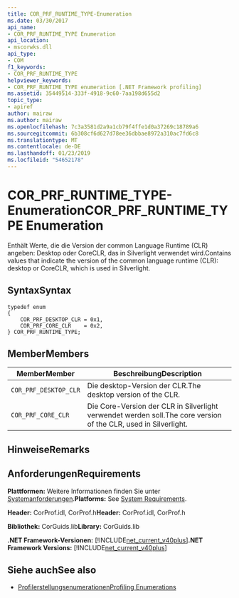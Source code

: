 ```yaml
---
title: COR_PRF_RUNTIME_TYPE-Enumeration
ms.date: 03/30/2017
api_name:
- COR_PRF_RUNTIME_TYPE Enumeration
api_location:
- mscorwks.dll
api_type:
- COM
f1_keywords:
- COR_PRF_RUNTIME_TYPE
helpviewer_keywords:
- COR_PRF_RUNTIME_TYPE enumeration [.NET Framework profiling]
ms.assetid: 35449514-333f-4918-9c60-7aa198d655d2
topic_type:
- apiref
author: mairaw
ms.author: mairaw
ms.openlocfilehash: 7c3a3581d2a9a1cb79f4ffe1d0a37269c18789a6
ms.sourcegitcommit: 6b308cf6d627d78ee36dbbae8972a310ac7fd6c8
ms.translationtype: MT
ms.contentlocale: de-DE
ms.lasthandoff: 01/23/2019
ms.locfileid: "54652178"
---
```

# <a name="corprfruntimetype-enumeration"></a><span data-ttu-id="8f12c-102">COR_PRF_RUNTIME_TYPE-Enumeration</span><span class="sxs-lookup"><span data-stu-id="8f12c-102">COR_PRF_RUNTIME_TYPE Enumeration</span></span>
<span data-ttu-id="8f12c-103">Enthält Werte, die die Version der common Language Runtime (CLR) angeben: Desktop oder CoreCLR, das in Silverlight verwendet wird.</span><span class="sxs-lookup"><span data-stu-id="8f12c-103">Contains values that indicate the version of the common language runtime (CLR): desktop or CoreCLR, which is used in Silverlight.</span></span>  
  
## <a name="syntax"></a><span data-ttu-id="8f12c-104">Syntax</span><span class="sxs-lookup"><span data-stu-id="8f12c-104">Syntax</span></span>  
  
```  
typedef enum  
{  
    COR_PRF_DESKTOP_CLR = 0x1,  
    COR_PRF_CORE_CLR    = 0x2,  
} COR_PRF_RUNTIME_TYPE;  
```  
  
## <a name="members"></a><span data-ttu-id="8f12c-105">Member</span><span class="sxs-lookup"><span data-stu-id="8f12c-105">Members</span></span>  
  
|<span data-ttu-id="8f12c-106">Member</span><span class="sxs-lookup"><span data-stu-id="8f12c-106">Member</span></span>|<span data-ttu-id="8f12c-107">Beschreibung</span><span class="sxs-lookup"><span data-stu-id="8f12c-107">Description</span></span>|  
|------------|-----------------|  
|`COR_PRF_DESKTOP_CLR`|<span data-ttu-id="8f12c-108">Die desktop-Version der CLR.</span><span class="sxs-lookup"><span data-stu-id="8f12c-108">The desktop version of the CLR.</span></span>|  
|`COR_PRF_CORE_CLR`|<span data-ttu-id="8f12c-109">Die Core-Version der CLR in Silverlight verwendet werden soll.</span><span class="sxs-lookup"><span data-stu-id="8f12c-109">The core version of the CLR, used in Silverlight.</span></span>|  
  
## <a name="remarks"></a><span data-ttu-id="8f12c-110">Hinweise</span><span class="sxs-lookup"><span data-stu-id="8f12c-110">Remarks</span></span>  
  
## <a name="requirements"></a><span data-ttu-id="8f12c-111">Anforderungen</span><span class="sxs-lookup"><span data-stu-id="8f12c-111">Requirements</span></span>  
 <span data-ttu-id="8f12c-112">**Plattformen:** Weitere Informationen finden Sie unter [Systemanforderungen](../../../../docs/framework/get-started/system-requirements.md).</span><span class="sxs-lookup"><span data-stu-id="8f12c-112">**Platforms:** See [System Requirements](../../../../docs/framework/get-started/system-requirements.md).</span></span>  
  
 <span data-ttu-id="8f12c-113">**Header:** CorProf.idl, CorProf.h</span><span class="sxs-lookup"><span data-stu-id="8f12c-113">**Header:** CorProf.idl, CorProf.h</span></span>  
  
 <span data-ttu-id="8f12c-114">**Bibliothek:** CorGuids.lib</span><span class="sxs-lookup"><span data-stu-id="8f12c-114">**Library:** CorGuids.lib</span></span>  
  
 <span data-ttu-id="8f12c-115">**.NET Framework-Versionen:** [!INCLUDE[net_current_v40plus](../../../../includes/net-current-v40plus-md.md)]</span><span class="sxs-lookup"><span data-stu-id="8f12c-115">**.NET Framework Versions:** [!INCLUDE[net_current_v40plus](../../../../includes/net-current-v40plus-md.md)]</span></span>  
  
## <a name="see-also"></a><span data-ttu-id="8f12c-116">Siehe auch</span><span class="sxs-lookup"><span data-stu-id="8f12c-116">See also</span></span>
- [<span data-ttu-id="8f12c-117">Profilerstellungsenumerationen</span><span class="sxs-lookup"><span data-stu-id="8f12c-117">Profiling Enumerations</span></span>](../../../../docs/framework/unmanaged-api/profiling/profiling-enumerations.md)
